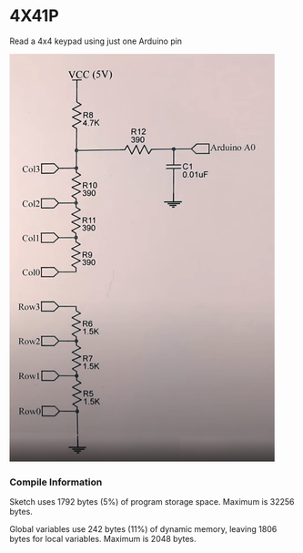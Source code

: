 # 4X41P
Read a 4x4 keypad using just one Arduino pin

![Schematic](4x41p.png?raw=true)

### Compile Information

Sketch uses 1792 bytes (5%) of program storage space. Maximum is 32256 bytes.

Global variables use 242 bytes (11%) of dynamic memory, leaving 1806 bytes for local variables. Maximum is 2048 bytes.

